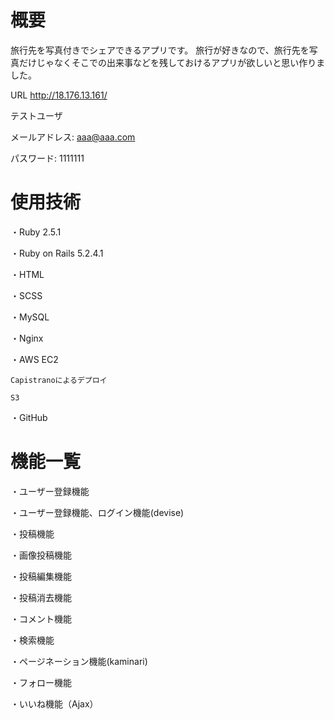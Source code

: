# 概要
旅行先を写真付きでシェアできるアプリです。
旅行が好きなので、旅行先を写真だけじゃなくそこでの出来事などを残しておけるアプリが欲しいと思い作りました。

URL
http://18.176.13.161/

テストユーザ  

メールアドレス: aaa@aaa.com

パスワード: 1111111



# 使用技術
  
  ・Ruby 2.5.1

  ・Ruby on Rails 5.2.4.1

  ・HTML
  
  ・SCSS
  
  ・MySQL 
  
  ・Nginx
  
  ・AWS
    EC2
    
    Capistranoによるデプロイ
    
    S3
  
  ・GitHub





# 機能一覧

  ・ユーザー登録機能
  
  ・ユーザー登録機能、ログイン機能(devise)
  
  ・投稿機能
  
  ・画像投稿機能
  
  ・投稿編集機能
  
  ・投稿消去機能
  
  ・コメント機能
  
  ・検索機能
  
  ・ページネーション機能(kaminari)
  
  ・フォロー機能
  
  ・いいね機能（Ajax）
